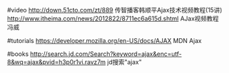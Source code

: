 #video
http://down.51cto.com/zt/889  传智播客韩顺平Ajax技术视频教程(15讲)<br>
http://www.itheima.com/news/2012822/8711ec6a615d.shtml   AJax视频教程冯威<br>

#tutorials
https://developer.mozilla.org/en-US/docs/AJAX  MDN Ajax

#books
http://search.jd.com/Search?keyword=ajax&enc=utf-8&wq=ajax&pvid=h3p0r1vi.ravz7m  jd搜索"ajax"



